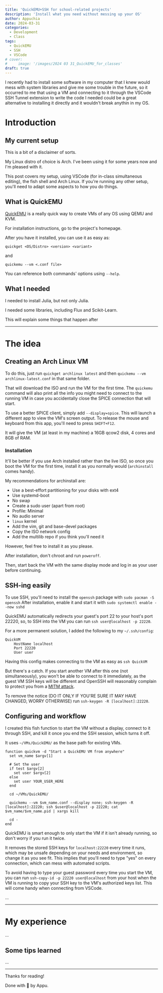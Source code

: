 ```yaml
---
title: 'QuickEMU+SSH for school-related projects'
description: 'Install what you need without messing up your OS'
author: Appuchia
date: 2024-03-31
categories:
  - Development
  - Class
tags:
  - QuickEMU
  - SSH
  - VSCode
# cover:
#     image: '/images/2024 03 31_QuickEMU_for_classes'
draft: true
---
```


I recently had to install some software in my computer that I knew would mess
with system libraries and give me some trouble in the future, so it occurred to
me that using a VM and connecting to it through the VSCode SSH Tunnel extension
to write the code I needed could be a great alternative to installing it directly
and it wouldn't break anythin in my OS.

# Introduction

## My current setup

This is a bit of a disclaimer of sorts.

My Linux distro of choice is Arch.
I've been using it for some years now and I'm
pleased with it.

This post covers my setup, using VSCode (for in-class simultaneous editing), the fish shell and Arch Linux.
If you're running any other setup, you'll need to adapt some aspects to how you do things.

## What is QuickEMU

[QuickEMU](https://github.com/quickemu-project/quickemu) is a really quick way to create VMs of any OS using QEMU and KVM.

For installation instructions, go to the project's homepage.

After you have it installed, you can use it as easy as:
```shell
quickget <OS/Distro> <version> <variant>
```

and

```shell
quickemu --vm <.conf file>
```

You can reference both commands' options using `--help`.

## What I needed

I needed to install Julia, but not only Julia.

I needed some libraries, including Flux and Scikit-Learn.

This will explain some things that happen after

---

# The idea

## Creating an Arch Linux VM

To do this, just run `quickget archlinux latest` and then
`quickemu --vm archlinux-latest.conf` in that same folder.

That will download the ISO and run the VM for the first time.
The `quickemu` command will also print all the info you might need to connect to
the running VM in case you accidentally close the SPICE connection that will start.

To use a better SPICE client, simply add `--display=spice`.
This will launch a different app to view the VM's screen output.
To release the mouse and keyboard from this app, you'll need to press `SHIFT+F12`.

It will give the VM (at least in my machine) a 16GB qcow2 disk, 4 cores and 8GB of RAM.

### Installation

It'll be better if you use Arch installed rather than the live ISO, so once you
boot the VM for the first time, install it as you normally would (`archinstall`
comes handy).

My recommendations for archinstall are:

- Use a best-effort partitioning for your disks with ext4
- Use systemd-boot
- No swap
- Create a sudo user (apart from root)
- Profile: Minimal
- No audio server
- `linux` kernel
- Add the vim, git and base-devel packages
- Copy the ISO network config
- Add the multilib repo if you think you'll need it

However, feel free to install it as you please.

After installation, don't chroot and run `poweroff`.

Then, start back the VM with the same display mode and log in as your user before continuing.

## SSH-ing easily

To use SSH, you'll need to install the `openssh` package with `sudo pacman -S openssh`
After installation, enable it and start it with `sudo systemctl enable --now sshd`

QuickEMU automatically redirects your guest's port 22 to your host's port 22220,
so, to SSH into the VM you can run `ssh user@localhost -p 22220`.

For a more permanent solution, I added the following to my `~/.ssh/config`:
```shell
QuickVM
    HostName localhost
    Port 22220
    User user
```

Having this config makes connecting to the VM as easy as `ssh QuickVM`

But there's a catch.
If you start another VM after this one (not simultaneously), you won't be able
to connect to it immediately, as the guest VM SSH keys will be different and
OpenSSH will reasonably complain to protect you from a [MITM attack](https://en.wikipedia.org/wiki/Man-in-the-middle_attack).

To remove the notice (DO IT ONLY IF YOU'RE SURE IT MAY HAVE CHANGED, WORRY OTHERWISE)
run `ssh-keygen -R [localhost]:22220`.

## Configuring and workflow

I created this fish function to start the VM without a display, connect to it
through SSH, and kill it once you end the SSH session, which turns it off.

It uses `~/VMs/QuickEMU/` as the base path for existing VMs.

```fish
function quickvm -d "Start a QuickEMU VM from anywhere"
  set vm_name $argv[1]

  # Set the user
  if test $argv[2]
    set user $argv[2]
  else
    set user YOUR_USER_HERE
  end

  cd ~/VMs/QuickEMU/

  quickemu --vm $vm_name.conf --display none; ssh-keygen -R [localhost]:22220; ssh $user@localhost -p 22220; cat $vm_name/$vm_name.pid | xargs kill

  cd -
end
```

QuickEMU is smart enough to only start the VM if it isn't already running, so
don't worry if you run it twice.

It removes the stored SSH keys for `localhost:22220` every time it runs, which
may be unsafe depending on your needs and environment, so change it as you see fit.
This implies that you'll need to type "yes" on every connection, which can mess
with automated scripts.

To avoid having to type your guest password every time you start the VM, you can
run `ssh-copy-id -p 22220 user@localhost` from your host when the VM is running
to copy your SSH key to the VM's authorized keys list.
This will come handy when connecting from VSCode.

...

---

# My experience

...

## Some tips learned

...

---

Thanks for reading!

Done with 🖤 by Appu.
